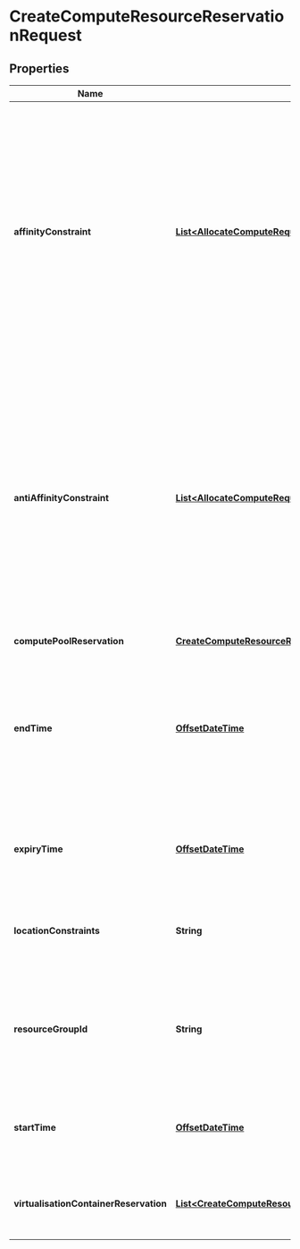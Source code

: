
# CreateComputeResourceReservationRequest

## Properties
Name | Type | Description | Notes
------------ | ------------- | ------------- | -------------
**affinityConstraint** | [**List&lt;AllocateComputeRequestAffinityOrAntiAffinityConstraints&gt;**](AllocateComputeRequestAffinityOrAntiAffinityConstraints.md) | Element with affinity information of the virtualised compute resources to reserve. For the resource reservation at resource pool granularity level, it defines the affinity information of the virtual compute pool resources to reserve. For the resource reservation at virtual container granularity level, it defines the affinity information of the virtualisation container(s) to reserve. | 
**antiAffinityConstraint** | [**List&lt;AllocateComputeRequestAffinityOrAntiAffinityConstraints&gt;**](AllocateComputeRequestAffinityOrAntiAffinityConstraints.md) | Element with anti-affinity information of the virtualised compute resources to reserve. For the resource reservation at resource pool granularity level, it defines the anti-affinity information of the virtual compute pool resources to reserve. For the resource reservation at virtual container granularity level, it defines the anti-affinity information of the virtualisation container(s) to reserve. | 
**computePoolReservation** | [**CreateComputeResourceReservationRequestComputePoolReservation**](CreateComputeResourceReservationRequestComputePoolReservation.md) |  | 
**endTime** | [**OffsetDateTime**](OffsetDateTime.md) | Indication when the reservation ends (when the issuer of the request expects that the resources will no longer be needed) and used by the VIM to schedule the reservation. If not present, resources are reserved for unlimited usage time. | 
**expiryTime** | [**OffsetDateTime**](OffsetDateTime.md) | Indication when the VIM can release the reservation in case no allocation request against this reservation was made. | 
**locationConstraints** | **String** | If present, it defines location constraints for the resource(s) is (are) requested to be reserved, e.g. in what particular Resource Zone. | 
**resourceGroupId** | **String** | Unique identifier of the \&quot;infrastructure resource group\&quot;, logical grouping of virtual resources assigned to a tenant within an Infrastructure Domain. | 
**startTime** | [**OffsetDateTime**](OffsetDateTime.md) | Indication when the consumption of the resources starts. If the value is 0, resources are reserved for immediate use. | 
**virtualisationContainerReservation** | [**List&lt;CreateComputeResourceReservationRequestVirtualisationContainerReservation&gt;**](CreateComputeResourceReservationRequestVirtualisationContainerReservation.md) | Virtualisation containers that need to be reserved (e.g. following a specific compute \&quot;flavour\&quot;) | 



